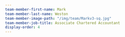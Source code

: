 ```yaml
---
team-member-first-name: Mark
team-member-last-name: Weston
team-member-image-path: "/img/team/Markv3-sq.jpg"
team-member-job-title: Associate Chartered Accountant
display-order: 4
---
```


